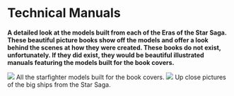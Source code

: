 # Technical Manuals

**A detailed look at the models built from each of the Eras of the Star Saga. These beautiful picture books show off the models and offer a look behind the scenes at how they were created. These books do not exist, unfortunately. If they did exist, they would be beautiful illustrated manuals featuring the models built for the book covers.**

<img src="../StarfightersInProfile.png" />
All the starfighter models built for the book covers.

<img src="../StarshipsInProfile.png" />
Up close pictures of the big ships from the Star Saga.
